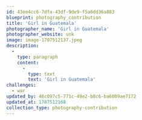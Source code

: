 ```yaml
---
id: 43ee4cc6-7dfa-43df-9de9-f5a6dd36a883
blueprint: photography_contribution
title: 'Girl in Guatemala'
photographer_name: 'Girl in Guatemala'
photographer_website: unk
image: image-1707512137.jpeg
description:
  -
    type: paragraph
    content:
      -
        type: text
        text: 'Girl in Guatemala'
challenges:
  - war
updated_by: 46c097c5-771c-49e2-b8c6-ba6009ae7172
updated_at: 1707512168
collection_type: photography-contribution
---
```

